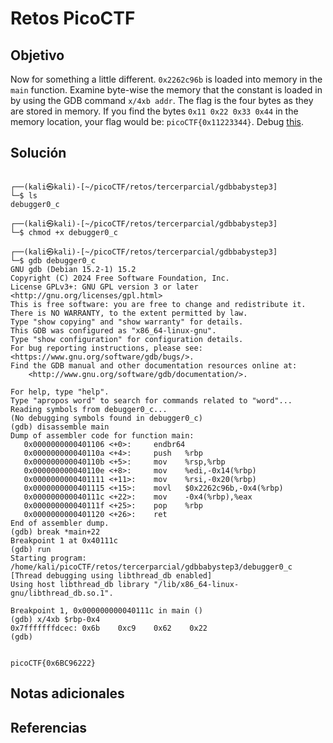 # Retos PicoCTF


## Objetivo 

Now for something a little different. `0x2262c96b` is loaded into memory in the `main` function. Examine byte-wise the memory that the constant is loaded in by using the GDB command `x/4xb addr`. The flag is the four bytes as they are stored in memory. If you find the bytes `0x11 0x22 0x33 0x44` in the memory location, your flag would be: `picoCTF{0x11223344}`. Debug [this](https://artifacts.picoctf.net/c/531/debugger0_c).
## Solución 

```
                                                                                            
┌──(kali㉿kali)-[~/picoCTF/retos/tercerparcial/gdbbabystep3]
└─$ ls
debugger0_c
                                                                                            
┌──(kali㉿kali)-[~/picoCTF/retos/tercerparcial/gdbbabystep3]
└─$ chmod +x debugger0_c
                                                                                            
┌──(kali㉿kali)-[~/picoCTF/retos/tercerparcial/gdbbabystep3]
└─$ gdb debugger0_c 
GNU gdb (Debian 15.2-1) 15.2
Copyright (C) 2024 Free Software Foundation, Inc.
License GPLv3+: GNU GPL version 3 or later <http://gnu.org/licenses/gpl.html>
This is free software: you are free to change and redistribute it.
There is NO WARRANTY, to the extent permitted by law.
Type "show copying" and "show warranty" for details.
This GDB was configured as "x86_64-linux-gnu".
Type "show configuration" for configuration details.
For bug reporting instructions, please see:
<https://www.gnu.org/software/gdb/bugs/>.
Find the GDB manual and other documentation resources online at:
    <http://www.gnu.org/software/gdb/documentation/>.

For help, type "help".
Type "apropos word" to search for commands related to "word"...
Reading symbols from debugger0_c...
(No debugging symbols found in debugger0_c)
(gdb) disassemble main
Dump of assembler code for function main:
   0x0000000000401106 <+0>:     endbr64
   0x000000000040110a <+4>:     push   %rbp
   0x000000000040110b <+5>:     mov    %rsp,%rbp
   0x000000000040110e <+8>:     mov    %edi,-0x14(%rbp)
   0x0000000000401111 <+11>:    mov    %rsi,-0x20(%rbp)
   0x0000000000401115 <+15>:    movl   $0x2262c96b,-0x4(%rbp)
   0x000000000040111c <+22>:    mov    -0x4(%rbp),%eax
   0x000000000040111f <+25>:    pop    %rbp
   0x0000000000401120 <+26>:    ret
End of assembler dump.
(gdb) break *main+22
Breakpoint 1 at 0x40111c
(gdb) run
Starting program: /home/kali/picoCTF/retos/tercerparcial/gdbbabystep3/debugger0_c 
[Thread debugging using libthread_db enabled]
Using host libthread_db library "/lib/x86_64-linux-gnu/libthread_db.so.1".

Breakpoint 1, 0x000000000040111c in main ()
(gdb) x/4xb $rbp-0x4
0x7fffffffdcec: 0x6b    0xc9    0x62    0x22
(gdb)


picoCTF{0x6BC96222}
```

## Notas adicionales 

## Referencias 
